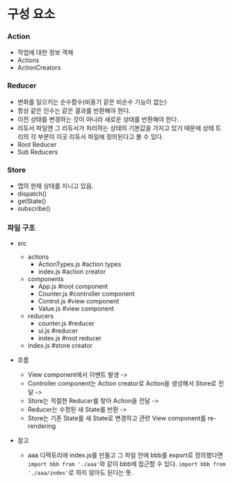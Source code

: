 # 구성 요소

### Action
- 작업에 대한 정보 객체
- Actions
- ActionCreators

### Reducer
- 변화를 일으키는 순수함수(비동기 같은 비순수 기능이 없는)
- 항상 같은 인수는 같은 결과를 반환해야 한다.
- 이전 상태를 변경하는 것이 아니라 새로운 상태를 반환해야 한다.
- 리듀서 파일엔 그 리듀서가 처리하는 상태의 기본값을 가지고 있기 때문에 상태 트리의 각 부분이 이곳 리듀서 파일에 정의된다고 볼 수 있다.
- Root Reducer
- Sub Reducers
	
### Store
- 앱의 현재 상태를 지니고 있음.
- dispatch()
- getState()
- subscribe()

### 파일 구조
- src
	- actions
		- ActionTypes.js #action types
		- index.js #action creator
	- components
		- App.js #root component
		-	Counter.js #controller component
		-	Control.js #view component
		-	Value.js #view component
	- reducers
		- counter.js #reducer
		- ui.js #reducer
		- index.js #root reducer
	- index.js #store creator
	
- 흐름
	- View component에서 이벤트 발생 -> 
	- Controller component는 Action creator로 Action을 생성해서 Store로 전달 -> 
	- Store는 적절한 Reducer를 찾아 Action을 전달 -> 
	- Reducer는 수정된 새 State를 반환 -> 
	- Store는 기존 State를 새 State로 변경하고 관련 View component를 re-rendering


- 참고
	- aaa 디렉토리에 index.js를 만들고 그 파일 안에 bbb를 export로 정의했다면 ```import bbb from './aaa'```와 같이 bbb에 접근할 수 있다. ```import bbb from './aaa/index'```로 하지 않아도 된다는 뜻.
